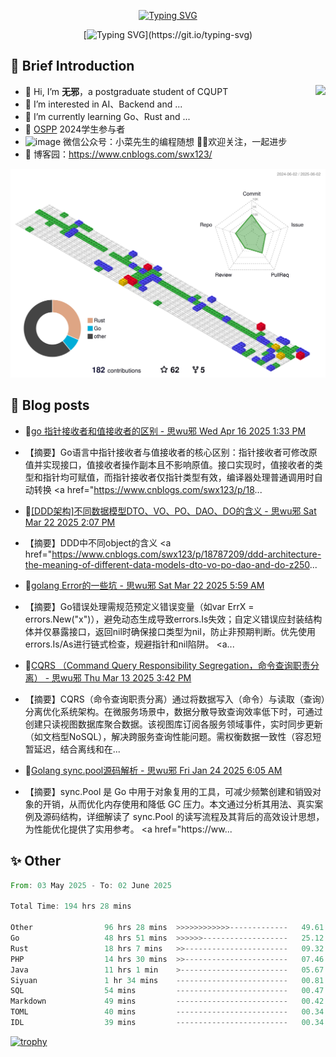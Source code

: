 <div align="center">
    
[![Typing SVG](https://readme-typing-svg.herokuapp.com?font=Fira+Code&pause=10000&color=2977F7&center=true&vCenter=true&random=false&width=435&height=80&lines=%E6%80%9D+%E6%97%A0+%E9%82%AA)](https://git.io/typing-svg)

</div>

<div align="center">
    
[![Typing SVG](https://readme-typing-svg.herokuapp.com?font=Fira+Code&pause=1000&color=2977F7&center=true&vCenter=true&random=false&width=600&height=40&lines=keep+learing+%2C+keep+trying+%2C+keep+doing.)](https://git.io/typing-svg)

</div>


## 🤡 Brief Introduction

<p><img src="https://count.getloli.com/get/@:578223592" align="right" /></p>



- 👋 Hi, I’m **无邪**，a postgraduate student of CQUPT
- 👀 I’m interested in AI、Backend and ...
- 🌱 I’m currently learning Go、Rust and ...
- 💞️ [OSPP](https://summer-ospp.ac.cn/) 2024学生参与者
- ![image](https://github.com/user-attachments/assets/ddc32216-0659-469e-b6aa-89eafc948bf2) 微信公众号：小菜先生的编程随想 👏🏻欢迎关注，一起进步
- 🎈 博客园：https://www.cnblogs.com/swx123/

![](profile-3d-contrib/profile-gitblock.svg)

## 🎈 Blog posts
<!-- BLOG-POST-LIST:START -->
 - 💫[go 指针接收者和值接收者的区别 - 思wu邪 Wed Apr 16 2025 1:33 PM](https://www.cnblogs.com/swx123/p/18829722/the-difference-between-go-pointer-receiver-and-value-receiver-z1rckyp) 
 - 【摘要】Go语言中指针接收者与值接收者的核心区别：指针接收者可修改原值并实现接口，值接收者操作副本且不影响原值。接口实现时，值接收者的类型和指针均可赋值，而指针接收者仅指针类型有效，编译器处理普通调用时自动转换 &lt;a href=&quot;https://www.cnblogs.com/swx123/p/18... 

 - 🦧[[DDD架构]不同数据模型DTO、VO、PO、DAO、DO的含义 - 思wu邪 Sat Mar 22 2025 2:07 PM](https://www.cnblogs.com/swx123/p/18787209/ddd-architecture-the-meaning-of-different-data-models-dto-vo-po-dao-and-do-z250gkg) 
 - 【摘要】DDD中不同object的含义 &lt;a href=&quot;https://www.cnblogs.com/swx123/p/18787209/ddd-architecture-the-meaning-of-different-data-models-dto-vo-po-dao-and-do-z250... 

 - 💫[golang Error的一些坑 - 思wu邪 Sat Mar 22 2025 5:59 AM](https://www.cnblogs.com/swx123/p/18786510/some-pitfalls-of-golang-error-zm5wif) 
 - 【摘要】Go错误处理需规范预定义错误变量（如var ErrX = errors.New&lpar;&quot;x&quot;&rpar;），避免动态生成导致errors.Is失效；自定义错误应封装结构体并仅暴露接口，返回nil时确保接口类型为nil，防止非预期判断。优先使用errors.Is/As进行链式检查，规避指针和nil陷阱。 &lt;a... 

 - 💫[CQRS （Command Query Responsibility Segregation，命令查询职责分离） - 思wu邪 Thu Mar 13 2025 3:42 PM](https://www.cnblogs.com/swx123/p/18771282/cqrs-command-query-responsibility-segregation-command-query-responsibilities-separation-z1q9ewi) 
 - 【摘要】CQRS（命令查询职责分离）通过将数据写入（命令）与读取（查询）分离优化系统架构。在微服务场景中，数据分散导致查询效率低下时，可通过创建只读视图数据库聚合数据。该视图库订阅各服务领域事件，实时同步更新（如文档型NoSQL），解决跨服务查询性能问题。需权衡数据一致性（容忍短暂延迟，结合离线和在... 

 - 💯[Golang sync.pool源码解析 - 思wu邪 Fri Jan 24 2025 6:05 AM](https://www.cnblogs.com/swx123/p/18689447/golang-syncpool-source-code-analysis-1xpgw6) 
 - 【摘要】sync.Pool 是 Go 中用于对象复用的工具，可减少频繁创建和销毁对象的开销，从而优化内存使用和降低 GC 压力。本文通过分析其用法、真实案例及源码结构，详细解读了 sync.Pool 的读写流程及其背后的高效设计思想，为性能优化提供了实用参考。 &lt;a href=&quot;https://ww... 
<!-- BLOG-POST-LIST:END -->


## ✨ Other
<!--START_SECTION:waka-->

```rust
From: 03 May 2025 - To: 02 June 2025

Total Time: 194 hrs 28 mins

Other                96 hrs 28 mins  >>>>>>>>>>>>-------------   49.61 %
Go                   48 hrs 51 mins  >>>>>>-------------------   25.12 %
Rust                 18 hrs 7 mins   >>-----------------------   09.32 %
PHP                  14 hrs 30 mins  >>-----------------------   07.46 %
Java                 11 hrs 1 min    >------------------------   05.67 %
Siyuan               1 hr 34 mins    -------------------------   00.81 %
SQL                  54 mins         -------------------------   00.47 %
Markdown             49 mins         -------------------------   00.42 %
TOML                 40 mins         -------------------------   00.34 %
IDL                  39 mins         -------------------------   00.34 %
```

<!--END_SECTION:waka-->


[![trophy](https://github-profile-trophy.vercel.app/?username=578223592)](https://github.com/ryo-ma/github-profile-trophy)

[^_^]:
    commentted-out contents
    should be shift to right by four spaces (`>>`).


    ![:name](https://count.getloli.com/get/@:578223592#pic_right)

    <img align="right" alt="GIF" src="src/code.gif" width="343" height="220" title="Do what you like, and do it best!"> &nbsp;&nbsp;&nbsp;&nbsp;

    <!---
    [https://github.com/anuraghazra/github-readme-stats/blob/master/docs/readme_cn.md](https://www.yuque.com/achuan-2/blog/dq718n)
    --->
    <div align="center">
    <span>  </span>
    <img height="170px" src="https://github-readme-stats.vercel.app/api?username=578223592&theme=solarized-light" /><span>  </span><img height="170px" src="https://github-readme-stats.vercel.app/api/top-langs/?username=578223592&layout=compact&langs_count=8&theme=solarized-light" />
    <span>  </span>
    </div>
    
    <div align="center">
    <!--     [![Ashutosh's github activity graph](https://github-readme-activity-graph.vercel.app/graph?username=Ashutosh00710)](https://github.com/ashutosh00710/github-readme-activity-graph) -->
        <img src="https://github-readme-activity-graph.vercel.app/graph?username=578223592&theme=lucent" />
    <!--     <img src="https://activity-graph.herokuapp.com/graph?username=578223592&theme=minimal" /> -->
    </div>
    
    
    <picture>
      <source media="(prefers-color-scheme: dark)" srcset="https://raw.githubusercontent.com/578223592/578223592/output/github-contribution-grid-snake-dark.svg">
      <source media="(prefers-color-scheme: light)" srcset="https://raw.githubusercontent.com/578223592/578223592/output/github-contribution-grid-snake.svg">
      <img alt="github contribution grid snake animation" src="https://raw.githubusercontent.com/578223592/578223592/output/github-contribution-grid-snake.svg">
    </picture>
